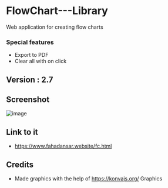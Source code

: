 # FlowChart---Library
Web application for creating flow charts

### Special features 
* Export to PDF
* Clear all with on click

## Version : 2.7

## Screenshot
![image](https://user-images.githubusercontent.com/44476743/84562550-330a6000-ad23-11ea-84cc-dd8bc8e55ba9.png)


## Link to it
* https://www.fahadansar.website/fc.html


## Credits

* Made graphics with the help of https://konvajs.org/ Graphics
